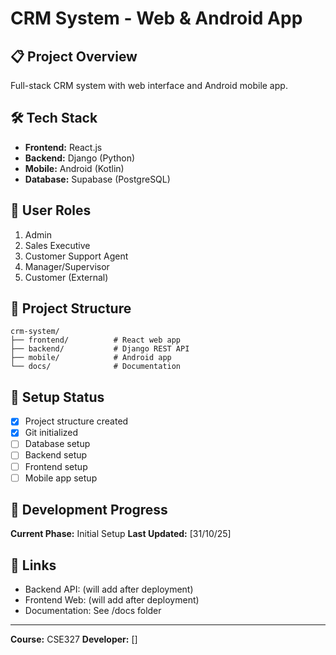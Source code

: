 # CRM System - Web & Android App

## 📋 Project Overview
Full-stack CRM system with web interface and Android mobile app.

## 🛠️ Tech Stack
- **Frontend:** React.js
- **Backend:** Django (Python)
- **Mobile:** Android (Kotlin)
- **Database:** Supabase (PostgreSQL)

## 👥 User Roles
1. Admin
2. Sales Executive
3. Customer Support Agent
4. Manager/Supervisor
5. Customer (External)

## 📂 Project Structure
```
crm-system/
├── frontend/          # React web app
├── backend/           # Django REST API
├── mobile/            # Android app
└── docs/              # Documentation
```

## 🚀 Setup Status
- [x] Project structure created
- [x] Git initialized
- [ ] Database setup
- [ ] Backend setup
- [ ] Frontend setup
- [ ] Mobile app setup

## 📝 Development Progress
**Current Phase:** Initial Setup
**Last Updated:** [31/10/25]

## 🔗 Links
- Backend API: (will add after deployment)
- Frontend Web: (will add after deployment)
- Documentation: See /docs folder

---
**Course:** CSE327
**Developer:** []